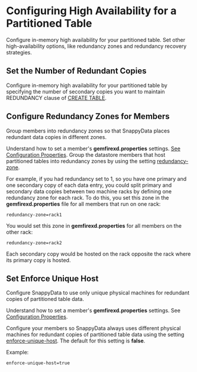 # Configuring High Availability for a Partitioned Table

Configure in-memory high availability for your partitioned table. Set other high-availability options, like redundancy zones and redundancy recovery strategies.

## Set the Number of Redundant Copies

Configure in-memory high availability for your partitioned table by specifying the number of secondary copies you want to maintain REDUNDANCY clause of [CREATE TABLE](../reference/sql_reference/create-table.md#redundancy).

## Configure Redundancy Zones for Members
Group members into redundancy zones so that SnappyData places redundant data copies in different zones.

Understand how to set a member's **gemfirexd.properties** settings. [See Configuration Properties](../reference/configuration_parameters/config_parameters.md).
Group the datastore members that host partitioned tables into redundancy zones by using the setting [redundancy-zone](../reference/configuration_parameters/redundancy-zone.md).

For example, if you had redundancy set to 1, so you have one primary and one secondary copy of each data entry, you could split primary and secondary data copies between two machine racks by defining one redundancy zone for each rack. To do this, you set this zone in the **gemfirexd.properties** file for all members that run on one rack:
```
redundancy-zone=rack1
```
You would set this zone in **gemfirexd.properties** for all members on the other rack:
```
redundancy-zone=rack2
```
Each secondary copy would be hosted on the rack opposite the rack where its primary copy is hosted.

## Set Enforce Unique Host

Configure SnappyData to use only unique physical machines for redundant copies of partitioned table data.

Understand how to set a member's **gemfirexd.properties** settings. See [Configuration Properties](../reference/configuration_parameters/config_parameters.md).

Configure your members so SnappyData always uses different physical machines for redundant copies of partitioned table data using the setting [enforce-unique-host](../reference/configuration_parameters/enforce-unique-host.md#enforce-unique-host). The default for this setting is **false**.

Example:
```
enforce-unique-host=true
```